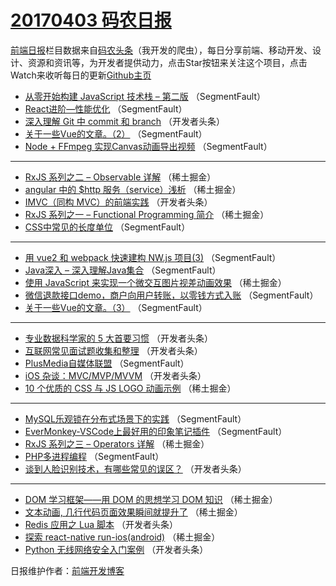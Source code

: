 # [20170403 码农日报](https://github.com/kujian/frontendDaily/blob/master/2017/04/03.md)

[前端日报](http://caibaojian.com/c/news)栏目数据来自[码农头条](http://hao.caibaojian.com/)（我开发的爬虫），每日分享前端、移动开发、设计、资源和资讯等，为开发者提供动力，点击Star按钮来关注这个项目，点击Watch来收听每日的更新[Github主页](https://github.com/kujian/frontendDaily)
* [从零开始构建 JavaScript 技术栈 &#8211; 第二版](http://hao.caibaojian.com/33136.html) （SegmentFault）
* [React进阶—性能优化](http://hao.caibaojian.com/33143.html) （SegmentFault）
* [深入理解 Git 中 commit 和 branch](http://hao.caibaojian.com/33159.html) （开发者头条）
* [关于一些Vue的文章。（2）](http://hao.caibaojian.com/33157.html) （SegmentFault）
* [Node + FFmpeg 实现Canvas动画导出视频](http://hao.caibaojian.com/33140.html) （SegmentFault）

***
* [RxJS 系列之二 &#8211; Observable 详解](http://hao.caibaojian.com/33119.html) （稀土掘金）
* [angular 中的 $http 服务（service）浅析](http://hao.caibaojian.com/33124.html) （稀土掘金）
* [IMVC（同构 MVC）的前端实践](http://hao.caibaojian.com/33171.html) （开发者头条）
* [RxJS 系列之一 &#8211; Functional Programming 简介](http://hao.caibaojian.com/33117.html) （稀土掘金）
* [CSS中常见的长度单位](http://hao.caibaojian.com/33141.html) （SegmentFault）

***
* [用 vue2 和 webpack 快速建构 NW.js 项目(3)](http://hao.caibaojian.com/33142.html) （SegmentFault）
* [Java深入 &#8211; 深入理解Java集合](http://hao.caibaojian.com/33153.html) （SegmentFault）
* [使用 JavaScript 来实现一个微交互图片视差动画效果](http://hao.caibaojian.com/33120.html) （稀土掘金）
* [微信退款接口demo，商户向用户转账，以零钱方式入账](http://hao.caibaojian.com/33144.html) （SegmentFault）
* [关于一些Vue的文章。（3）](http://hao.caibaojian.com/33155.html) （SegmentFault）

***
* [专业数据科学家的 5 大首要习惯](http://hao.caibaojian.com/33168.html) （开发者头条）
* [互联网常见面试题收集和整理](http://hao.caibaojian.com/33158.html) （开发者头条）
* [PlusMedia自媒体联盟](http://hao.caibaojian.com/33156.html) （SegmentFault）
* [iOS 杂谈：MVC/MVP/MVVM](http://hao.caibaojian.com/33170.html) （开发者头条）
* [10 个优质的 CSS 与 JS LOGO 动画示例](http://hao.caibaojian.com/33116.html) （稀土掘金）

***
* [MySQL乐观锁在分布式场景下的实践](http://hao.caibaojian.com/33139.html) （SegmentFault）
* [EverMonkey-VSCode上最好用的印象笔记插件](http://hao.caibaojian.com/33149.html) （SegmentFault）
* [RxJS 系列之三 &#8211; Operators 详解](http://hao.caibaojian.com/33118.html) （稀土掘金）
* [PHP多进程编程](http://hao.caibaojian.com/33154.html) （SegmentFault）
* [谈到人脸识别技术，有哪些常见的误区？](http://hao.caibaojian.com/33167.html) （开发者头条）

***
* [DOM 学习框架——用 DOM 的思想学习 DOM 知识](http://hao.caibaojian.com/33122.html) （稀土掘金）
* [文本动画, 几行代码页面效果瞬间就提升了](http://hao.caibaojian.com/33123.html) （稀土掘金）
* [Redis 应用之 Lua 脚本](http://hao.caibaojian.com/33169.html) （开发者头条）
* [探索 react-native run-ios(android)](http://hao.caibaojian.com/33114.html) （稀土掘金）
* [Python 无线网络安全入门案例](http://hao.caibaojian.com/33165.html) （开发者头条）

日报维护作者：[前端开发博客](http://caibaojian.com/) 